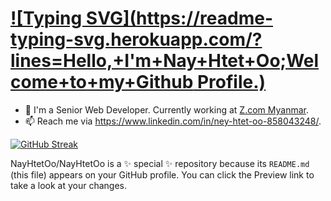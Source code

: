 # [![Typing SVG](https://readme-typing-svg.herokuapp.com/?lines=Hello,+I'm+Nay+Htet+Oo;Welcome+to+my+Github Profile.)](https://git.io/typing-svg)

- 💼 I'm a Senior Web Developer. Currently working at [Z.com Myanmar](https://z.com/mm/).
- 📫 Reach me via https://www.linkedin.com/in/ney-htet-oo-858043248/.

[![GitHub Streak](https://github-readme-streak-stats.herokuapp.com/?user=DenverCoder1&theme=dark)](https://git.io/streak-stats)

NayHtetOo/NayHtetOo is a ✨ special ✨ repository because its `README.md` (this file) appears on your GitHub profile.
You can click the Preview link to take a look at your changes.
